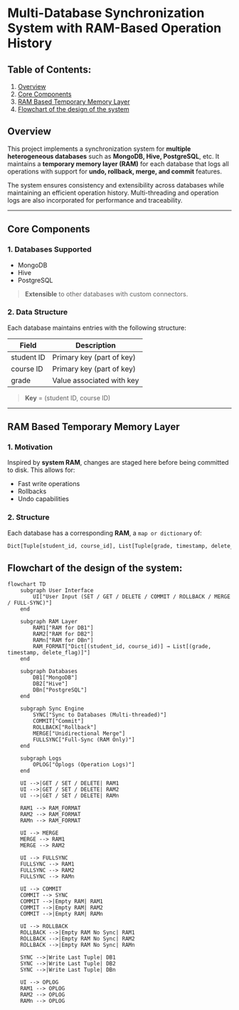 # Multi-Database Synchronization System with RAM-Based Operation History

## Table of Contents:
1. [Overview](#overview)
2. [Core Components](#core-components)
3. [RAM Based Temporary Memory Layer](#ram-based-temporary-memory-layer)
4. [Flowchart of the design of the system](#flowchart-of-the-design-of-the-system)

## Overview

This project implements a synchronization system for **multiple heterogeneous databases** such as **MongoDB, Hive, PostgreSQL**, etc. It maintains a **temporary memory layer (RAM)** for each database that logs all operations with support for **undo, rollback, merge, and commit** features.

The system ensures consistency and extensibility across databases while maintaining an efficient operation history. Multi-threading and operation logs are also incorporated for performance and traceability.

---

## Core Components

### 1. Databases Supported

- MongoDB  
- Hive  
- PostgreSQL  

> **Extensible** to other databases with custom connectors.

### 2. Data Structure

Each database maintains entries with the following structure:

| Field      | Description                  |
|------------|------------------------------|
| student ID | Primary key (part of key)    |
| course ID  | Primary key (part of key)    |
| grade      | Value associated with key    |

> **Key** = (student ID, course ID)

---

## RAM Based Temporary Memory Layer

### 1. Motivation

Inspired by **system RAM**, changes are staged here before being committed to disk. This allows for:

- Fast write operations  
- Rollbacks  
- Undo capabilities  

### 2. Structure

Each database has a corresponding **RAM**, a `map or dictionary` of:

```python
Dict[Tuple[student_id, course_id], List[Tuple[grade, timestamp, delete_flag]]]
```

## Flowchart of the design of the system:

```mermaid
flowchart TD
    subgraph User Interface
        UI["User Input (SET / GET / DELETE / COMMIT / ROLLBACK / MERGE / FULL-SYNC)"]
    end

    subgraph RAM Layer
        RAM1["RAM for DB1"]
        RAM2["RAM for DB2"]
        RAMn["RAM for DBn"]
        RAM_FORMAT["Dict[(student_id, course_id)] → List[(grade, timestamp, delete_flag)]"]
    end

    subgraph Databases
        DB1["MongoDB"]
        DB2["Hive"]
        DBn["PostgreSQL"]
    end

    subgraph Sync Engine
        SYNC["Sync to Databases (Multi-threaded)"]
        COMMIT["Commit"]
        ROLLBACK["Rollback"]
        MERGE["Unidirectional Merge"]
        FULLSYNC["Full-Sync (RAM Only)"]
    end

    subgraph Logs
        OPLOG["Oplogs (Operation Logs)"]
    end

    UI -->|GET / SET / DELETE| RAM1
    UI -->|GET / SET / DELETE| RAM2
    UI -->|GET / SET / DELETE| RAMn

    RAM1 --> RAM_FORMAT
    RAM2 --> RAM_FORMAT
    RAMn --> RAM_FORMAT

    UI --> MERGE
    MERGE --> RAM1
    MERGE --> RAM2

    UI --> FULLSYNC
    FULLSYNC --> RAM1
    FULLSYNC --> RAM2
    FULLSYNC --> RAMn

    UI --> COMMIT
    COMMIT --> SYNC
    COMMIT -->|Empty RAM| RAM1
    COMMIT -->|Empty RAM| RAM2
    COMMIT -->|Empty RAM| RAMn

    UI --> ROLLBACK
    ROLLBACK -->|Empty RAM No Sync| RAM1
    ROLLBACK -->|Empty RAM No Sync| RAM2
    ROLLBACK -->|Empty RAM No Sync| RAMn

    SYNC -->|Write Last Tuple| DB1
    SYNC -->|Write Last Tuple| DB2
    SYNC -->|Write Last Tuple| DBn

    UI --> OPLOG
    RAM1 --> OPLOG
    RAM2 --> OPLOG
    RAMn --> OPLOG
```
